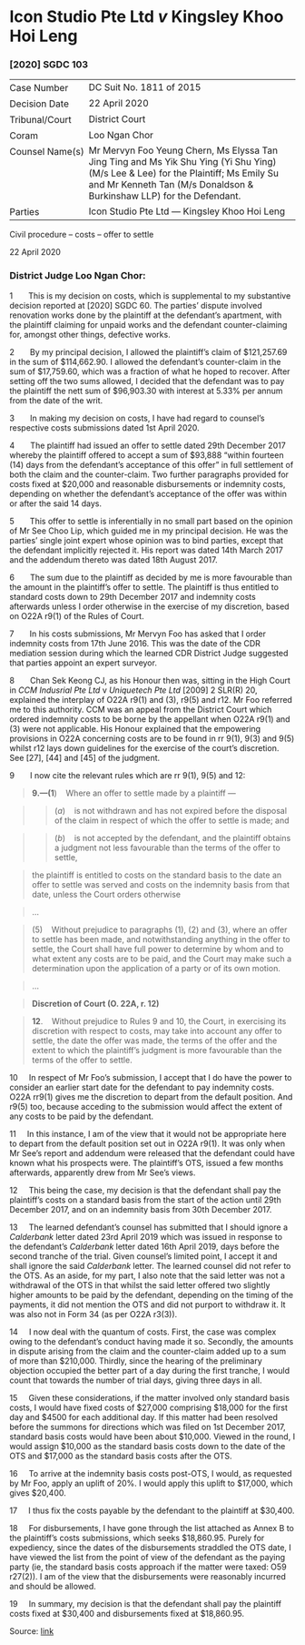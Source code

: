 <style>.footnotes::before { content: "Footnotes:"; }</style>
# Icon Studio Pte Ltd _v_ Kingsley Khoo Hoi Leng  

### \[2020\] SGDC 103

<table id="info-table"><tbody><tr class="info-row"><td class="txt-label" style="padding: 4px 0px; white-space: nowrap" valign="top">Case Number</td><td class="txt-body">DC Suit No. 1811 of 2015</td></tr><tr class="info-row"><td class="txt-label" style="padding: 4px 0px; white-space: nowrap" valign="top">Decision Date</td><td class="txt-body">22 April 2020</td></tr><tr class="info-row"><td class="txt-label" style="padding: 4px 0px; white-space: nowrap" valign="top">Tribunal/Court</td><td class="txt-body">District Court</td></tr><tr class="info-row"><td class="txt-label" style="padding: 4px 0px; white-space: nowrap" valign="top">Coram</td><td class="txt-body">Loo Ngan Chor</td></tr><tr class="info-row"><td class="txt-label" style="padding: 4px 0px; white-space: nowrap" valign="top">Counsel Name(s)</td><td class="txt-body">Mr Mervyn Foo Yeung Chern, Ms Elyssa Tan Jing Ting and Ms Yik Shu Ying (Yi Shu Ying) (M/s Lee &amp; Lee) for the Plaintiff; Ms Emily Su and Mr Kenneth Tan (M/s Donaldson &amp; Burkinshaw LLP) for the Defendant.</td></tr><tr class="info-row"><td class="txt-label" style="padding: 4px 0px; white-space: nowrap" valign="top">Parties</td><td class="txt-body">Icon Studio Pte Ltd — Kingsley Khoo Hoi Leng</td></tr></tbody></table>

Civil procedure – costs – offer to settle

22 April 2020

### District Judge Loo Ngan Chor:

1       This is my decision on costs, which is supplemental to my substantive decision reported at <span class="citation">\[2020\] SGDC 60</span>. The parties’ dispute involved renovation works done by the plaintiff at the defendant’s apartment, with the plaintiff claiming for unpaid works and the defendant counter-claiming for, amongst other things, defective works.

2       By my principal decision, I allowed the plaintiff’s claim of $121,257.69 in the sum of $114,662.90. I allowed the defendant’s counter-claim in the sum of $17,759.60, which was a fraction of what he hoped to recover. After setting off the two sums allowed, I decided that the defendant was to pay the plaintiff the nett sum of $96,903.30 with interest at 5.33% per annum from the date of the writ.

3       In making my decision on costs, I have had regard to counsel’s respective costs submissions dated 1st April 2020.

4       The plaintiff had issued an offer to settle dated 29th December 2017 whereby the plaintiff offered to accept a sum of $93,888 “within fourteen (14) days from the defendant’s acceptance of this offer” in full settlement of both the claim and the counter-claim. Two further paragraphs provided for costs fixed at $20,000 and reasonable disbursements or indemnity costs, depending on whether the defendant’s acceptance of the offer was within or after the said 14 days.

5       This offer to settle is inferentially in no small part based on the opinion of Mr See Choo Lip, which guided me in my principal decision. He was the parties’ single joint expert whose opinion was to bind parties, except that the defendant implicitly rejected it. His report was dated 14th March 2017 and the addendum thereto was dated 18th August 2017.

6       The sum due to the plaintiff as decided by me is more favourable than the amount in the plaintiff’s offer to settle. The plaintiff is thus entitled to standard costs down to 29th December 2017 and indemnity costs afterwards unless I order otherwise in the exercise of my discretion, based on O22A r9(1) of the Rules of Court.

7       In his costs submissions, Mr Mervyn Foo has asked that I order indemnity costs from 17th June 2016. This was the date of the CDR mediation session during which the learned CDR District Judge suggested that parties appoint an expert surveyor.

8       Chan Sek Keong CJ, as his Honour then was, sitting in the High Court in _CCM Indusrial Pte Ltd_ v _Uniquetech Pte Ltd_ <span class="citation">\[2009\] 2 SLR(R) 20</span>, explained the interplay of O22A r9(1) and (3), r9(5) and r12. Mr Foo referred me to this authority. CCM was an appeal from the District Court which ordered indemnity costs to be borne by the appellant when O22A r9(1) and (3) were not applicable. His Honour explained that the empowering provisions in O22A concerning costs are to be found in rr 9(1), 9(3) and 9(5) whilst r12 lays down guidelines for the exercise of the court’s discretion. See \[27\], \[44\] and \[45\] of the judgment.

9       I now cite the relevant rules which are rr 9(1), 9(5) and 12:

> **9.—(1**)    Where an offer to settle made by a plaintiff —

>> (_a_)    is not withdrawn and has not expired before the disposal of the claim in respect of which the offer to settle is made; and

>> (_b_)    is not accepted by the defendant, and the plaintiff obtains a judgment not less favourable than the terms of the offer to settle,

> the plaintiff is entitled to costs on the standard basis to the date an offer to settle was served and costs on the indemnity basis from that date, unless the Court orders otherwise

> …

> (5)    Without prejudice to paragraphs (1), (2) and (3), where an offer to settle has been made, and notwithstanding anything in the offer to settle, the Court shall have full power to determine by whom and to what extent any costs are to be paid, and the Court may make such a determination upon the application of a party or of its own motion.

> …

> **Discretion of Court (O. 22A, r. 12)**

> **12**.    Without prejudice to Rules 9 and 10, the Court, in exercising its discretion with respect to costs, may take into account any offer to settle, the date the offer was made, the terms of the offer and the extent to which the plaintiff’s judgment is more favourable than the terms of the offer to settle.

10     In respect of Mr Foo’s submission, I accept that I do have the power to consider an earlier start date for the defendant to pay indemnity costs. O22A rr9(1) gives me the discretion to depart from the default position. And r9(5) too, because acceding to the submission would affect the extent of any costs to be paid by the defendant.

11     In this instance, I am of the view that it would not be appropriate here to depart from the default position set out in O22A r9(1). It was only when Mr See’s report and addendum were released that the defendant could have known what his prospects were. The plaintiff’s OTS, issued a few months afterwards, apparently drew from Mr See’s views.

12     This being the case, my decision is that the defendant shall pay the plaintiff’s costs on a standard basis from the start of the action until 29th December 2017, and on an indemnity basis from 30th December 2017.

13     The learned defendant’s counsel has submitted that I should ignore a _Calderbank_ letter dated 23rd April 2019 which was issued in response to the defendant’s _Calderbank_ letter dated 16th April 2019, days before the second tranche of the trial. Given counsel’s limited point, I accept it and shall ignore the said _Calderbank_ letter. The learned counsel did not refer to the OTS. As an aside, for my part, I also note that the said letter was not a withdrawal of the OTS in that whilst the said letter offered two slightly higher amounts to be paid by the defendant, depending on the timing of the payments, it did not mention the OTS and did not purport to withdraw it. It was also not in Form 34 (as per O22A r3(3)).

14     I now deal with the quantum of costs. First, the case was complex owing to the defendant’s conduct having made it so. Secondly, the amounts in dispute arising from the claim and the counter-claim added up to a sum of more than $210,000. Thirdly, since the hearing of the preliminary objection occupied the better part of a day during the first tranche, I would count that towards the number of trial days, giving three days in all.

15     Given these considerations, if the matter involved only standard basis costs, I would have fixed costs of $27,000 comprising $18,000 for the first day and $4500 for each additional day. If this matter had been resolved before the summons for directions which was filed on 1st December 2017, standard basis costs would have been about $10,000. Viewed in the round, I would assign $10,000 as the standard basis costs down to the date of the OTS and $17,000 as the standard basis costs after the OTS.

16     To arrive at the indemnity basis costs post-OTS, I would, as requested by Mr Foo, apply an uplift of 20%. I would apply this uplift to $17,000, which gives $20,400.

17     I thus fix the costs payable by the defendant to the plaintiff at $30,400.

18     For disbursements, I have gone through the list attached as Annex B to the plaintiff’s costs submissions, which seeks $18,860.95. Purely for expediency, since the dates of the disbursements straddled the OTS date, I have viewed the list from the point of view of the defendant as the paying party (ie, the standard basis costs approach if the matter were taxed: O59 r27(2)). I am of the view that the disbursements were reasonably incurred and should be allowed.

19     In summary, my decision is that the defendant shall pay the plaintiff costs fixed at $30,400 and disbursements fixed at $18,860.95.


Source: [link](https://www.lawnet.sg:443/lawnet/web/lawnet/free-resources?p_p_id=freeresources_WAR_lawnet3baseportlet&p_p_lifecycle=1&p_p_state=normal&p_p_mode=view&_freeresources_WAR_lawnet3baseportlet_action=openContentPage&_freeresources_WAR_lawnet3baseportlet_docId=%2FJudgment%2F24457-SSP.xml)